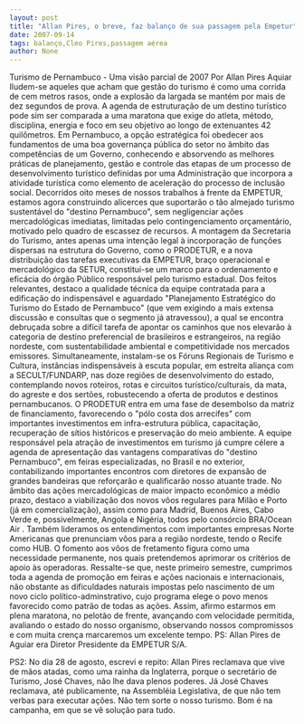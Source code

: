 ```yaml
---
layout: post
title: "Allan Pires, o breve, faz balanço de sua passagem pela Empetur"
date: 2007-09-14
tags: balanço,Cleo Pires,passagem aérea
author: None
---
```

Turismo de Pernambuco - Uma vis&atilde;o parcial de 2007
Por Allan Pires Aquiar
Iludem-se aqueles que acham que gest&atilde;o do turismo &eacute; como uma corrida de cem metros rasos, onde a explos&atilde;o da largada se mant&eacute;m por mais de dez segundos de prova. A agenda de estrutura&ccedil;&atilde;o de um destino tur&iacute;stico pode sim ser comparada a uma maratona que exige do atleta, m&eacute;todo, disciplina, energia e foco em seu objetivo ao longo de extenuantes 42 quil&ocirc;metros.
Em Pernambuco, a op&ccedil;&atilde;o estrat&eacute;gica foi obedecer aos fundamentos de uma boa governan&ccedil;a p&uacute;blica do setor no &acirc;mbito das compet&ecirc;ncias de um Governo, conhecendo e absorvendo as melhores pr&aacute;ticas de planejamento, gest&atilde;o e controle das etapas de um processo de desenvolvimento tur&iacute;stico definidas por uma Administra&ccedil;&atilde;o que incorpora a atividade tur&iacute;stica como elemento de acelera&ccedil;&atilde;o do processo de inclus&atilde;o social.
Decorridos oito meses de nossos trabalhos &agrave; frente da EMPETUR, estamos agora construindo alicerces que suportar&atilde;o o t&atilde;o almejado turismo sustent&aacute;vel do &quot;destino Pernambuco&quot;, sem negligenciar a&ccedil;&otilde;es mercadol&oacute;gicas imediatas, limitadas pelo contingenciamento or&ccedil;ament&aacute;rio, motivado pelo quadro de escassez de recursos.
A montagem da Secretaria do Turismo, antes apenas uma inten&ccedil;&atilde;o legal &agrave; incorpora&ccedil;&atilde;o de fun&ccedil;&otilde;es dispersas na estrutura do Governo, como o PRODETUR, e a nova distribui&ccedil;&atilde;o das tarefas executivas da EMPETUR, bra&ccedil;o operacional e mercadol&oacute;gico da SETUR, constitui-se um marco para o ordenamento e efic&aacute;cia do &oacute;rg&atilde;o P&uacute;blico respons&aacute;vel pelo turismo estadual.
Dos feitos relevantes, destaco a qualidade t&eacute;cnica da equipe contratada para a edifica&ccedil;&atilde;o do indispens&aacute;vel e aguardado &quot;Planejamento Estrat&eacute;gico do Turismo do Estado de Pernambuco&quot; (que vem exigindo a mais extensa discuss&atilde;o e consultas que o segmento j&aacute; atravessou), a qual se encontra debru&ccedil;ada sobre a dif&iacute;cil tarefa de apontar os caminhos que nos elevar&atilde;o &agrave; categoria de destino preferencial de brasileiros e estrangeiros, na regi&atilde;o nordeste, com sustentabilidade ambiental e competitividade nos mercados emissores.
Simultaneamente, instalam-se os F&oacute;runs Regionais de Turismo e Cultura, inst&acirc;ncias indispens&aacute;veis &agrave; escuta popular, em estreita alian&ccedil;a com a SECULT/FUNDARP, nas doze regi&otilde;es de desenvolvimento do estado, contemplando novos roteiros, rotas e circuitos tur&iacute;stico/culturais, da mata, do agreste e dos sert&otilde;es, robustecendo a oferta de produtos e destinos pernambucanos. 
O PRODETUR entra em uma fase de desembolso da matriz de financiamento, favorecendo o &quot;p&oacute;lo costa dos arrecifes&quot; com importantes investimentos em infra-estrutura p&uacute;blica, capacita&ccedil;&atilde;o, recupera&ccedil;&atilde;o de s&iacute;tios hist&oacute;ricos e preserva&ccedil;&atilde;o do meio ambiente.
A equipe respons&aacute;vel pela atra&ccedil;&atilde;o de investimentos em turismo j&aacute; cumpre c&eacute;lere a agenda de apresenta&ccedil;&atilde;o das vantagens comparativas do &quot;destino Pernambuco&quot;, em feiras especializadas, no Brasil e no exterior, contabilizando importantes encontros com diretores de expans&atilde;o de grandes bandeiras que refor&ccedil;ar&atilde;o e qualificar&atilde;o nosso atuante trade.
No &acirc;mbito das a&ccedil;&otilde;es mercadol&oacute;gicas de maior impacto econ&ocirc;mico a m&eacute;dio prazo, destaco a viabiliza&ccedil;&atilde;o dos novos v&ocirc;os regulares para Mil&atilde;o e Porto (j&aacute; em comercializa&ccedil;&atilde;o), assim como para Madrid, Buenos Aires, Cabo Verde e, possivelmente, Angola e Nig&eacute;ria, todos pelo cons&oacute;rcio BRA/Ocean Air .
Tamb&eacute;m lideramos os entendimentos com importantes empresas Norte Americanas que prenunciam v&ocirc;os para a regi&atilde;o nordeste, tendo o Recife como HUB. O fomento aos v&ocirc;os de fretamento figura como uma necessidade permanente, nos quais pretendemos aprimorar os crit&eacute;rios de apoio &agrave;s operadoras.
Ressalte-se que, neste primeiro semestre, cumprimos toda a agenda de promo&ccedil;&atilde;o em feiras e a&ccedil;&otilde;es nacionais e internacionais, n&atilde;o obstante as dificuldades naturais impostas pelo nascimento de um novo ciclo pol&iacute;tico-adminstrativo, cujo programa elege o povo menos favorecido como patr&atilde;o de todas as a&ccedil;&otilde;es.
Assim, afirmo estarmos em plena maratona, no pelot&atilde;o de frente, avan&ccedil;ando com velocidade permitida, avaliando o estado do nosso organismo, observando nossos compromissos e com muita cren&ccedil;a marcaremos um excelente tempo.
PS: Allan Pires de Aguiar era Diretor Presidente da EMPETUR S/A.

PS2: No dia 28 de agosto, escrevi e repito: Allan Pires reclamava que vive de m&atilde;os atadas, como uma rainha da Inglaterra, porque o secret&aacute;rio de Turismo, Jos&eacute; Chaves, n&atilde;o lhe dava plenos poderes. J&aacute; Jos&eacute; Chaves reclamava, at&eacute; publicamente, na Assembl&eacute;ia Legislativa,&nbsp;de que n&atilde;o tem verbas para executar a&ccedil;&otilde;es. N&atilde;o tem sorte o nosso turismo. Bom &eacute; na campanha, em que se v&ecirc; solu&ccedil;&atilde;o para tudo. 